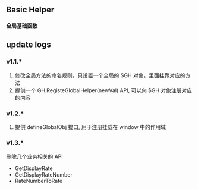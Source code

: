 ## Basic Helper
#### 全局基础函数

## update logs
### v1.1.*

1. 修改全局方法的命名规则，只设置一个全局的 $GH 对象，里面挂靠对应的方法
2. 提供一个 GH.RegisteGlobalHelper(newVal) API, 可以向 $GH 对象注册对应的内容

### v1.2.*

1. 提供 defineGlobalObj 接口, 用于注册挂载在 window 中的作用域

### v1.3.*

删除几个业务相关的 API

- GetDisplayRate
- GetDisplayRateNumber
- RateNumberToRate
